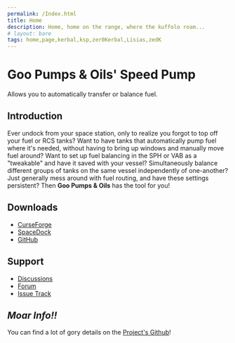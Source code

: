 ```yaml
---
permalink: /Index.html
title: Home
description: Home, home on the range, where the kuffolo roam...
# layout: bare
tags: home,page,kerbal,ksp,zer0Kerbal,Lisias,zedK
---
```


# Goo Pumps & Oils' Speed Pump

Allows you to automatically transfer or balance fuel.

## Introduction

Ever undock from your space station, only to realize you forgot to top off your fuel or RCS tanks? Want to have tanks that automatically pump fuel where it's needed, without having to bring up windows and manually move fuel around? Want to set up fuel balancing in the SPH or VAB as a "tweakable" and have it saved with your vessel? Simultaneously balance different groups of tanks on the same vessel independently of one-another? Just generally mess around with fuel routing, and have these settings persistent? Then **Goo Pumps & Oils** has the tool for you!

## Downloads

* [CurseForge](https://www.curseforge.com/kerbal/ksp-mods/gpospeedfuelpump-continued)
* [SpaceDock](https://spacedock.info/mod/546)
* [GitHub](https://github.com/net-lisias-ksp/GPOSpeedPump/releases)

## Support

* [Discussions](https://github.com/net-lisias-ksp/GPOSpeedPump/discussions/categories/support)
* [Forum](https://forum.kerbalspaceprogram.com/index.php?/topic/207732-*/)
* [Issue Track](https://github.com/net-lisias-ksp/GPOSpeedPump/issues)

## *Moar Info!!*

You can find a lot of gory details on the [Project's Github](https://github.com/net-lisias-ksp/GPOSpeedPump)!

